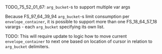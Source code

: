 
TODO_75_52_01_67: `arg_bucket`-s to support multiple var args

Because FS_97_64_39_94 `arg_bucket`-s limit consumption per `envelope_container`,
it is possible to support more than one FS_18_64_57_18 varargs - each `arg_bucket` specifying its own list.

TODO: This will require update to logic how to move current `envelope_container`
      to next one based on location of cursor in relation to `arg_bucket` delimiters.
